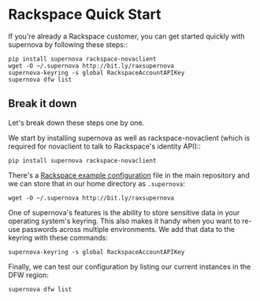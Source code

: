 # Rackspace Quick Start

If you're already a Rackspace customer, you can get started quickly with supernova by following these steps::

    pip install supernova rackspace-novaclient
    wget -O ~/.supernova http://bit.ly/raxsupernova
    supernova-keyring -s global RackspaceAccountAPIKey
    supernova dfw list

## Break it down
Let's break down these steps one by one.

We start by installing supernova as well as rackspace-novaclient (which is required for novaclient to talk to Rackspace's identity API)::

    pip install supernova rackspace-novaclient

There's a [Rackspace example configuration](http://bit.ly/raxsupernova) file in the main repository and we can store that in our home directory as `.supernova`:

    wget -O ~/.supernova http://bit.ly/raxsupernova

One of supernova's features is the ability to store sensitive data in your operating system's keyring.  This also makes it handy when you want to re-use  passwords across multiple environments.  We add that data to the keyring with these commands:

    supernova-keyring -s global RackspaceAccountAPIKey

Finally, we can test our configuration by listing our current instances in the DFW region:

    supernova dfw list
